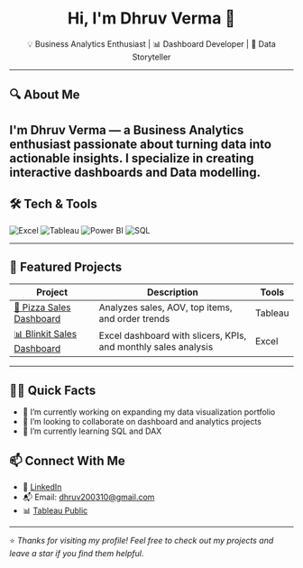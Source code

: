 <h1 align="center">Hi, I'm Dhruv Verma 👋</h1>

<p align="center">
💡 Business Analytics Enthusiast | 📊 Dashboard Developer | 🎯 Data Storyteller  
</p>

---

## 🔍 About Me

I'm Dhruv Verma — a Business Analytics enthusiast passionate about turning data into actionable insights. I specialize in creating interactive dashboards and Data modelling.
---

## 🛠️ Tech & Tools

![Excel](https://img.shields.io/badge/-Microsoft%20Excel-217346?style=flat-square&logo=microsoft-excel&logoColor=white)
![Tableau](https://img.shields.io/badge/-Tableau-E97627?style=flat-square&logo=tableau&logoColor=white)
![Power BI](https://img.shields.io/badge/-Power%20BI-F2C811?style=flat-square&logo=powerbi&logoColor=black)
![SQL](https://img.shields.io/badge/-SQL-4479A1?style=flat-square&logo=mysql&logoColor=white)


---

## 📁 Featured Projects

| Project | Description | Tools |
|--------|-------------|-------|
| [🍕 Pizza Sales Dashboard](https://github.com/yourusername/Pizza-Sales-Dashboard) | Analyzes sales, AOV, top items, and order trends | Tableau |
| [📊 Blinkit Sales Dashboard](https://github.com/yourusername/Blinkit-Excel-Dashboard) | Excel dashboard with slicers, KPIs, and monthly sales analysis | Excel |


---

## 🙋‍♂️ Quick Facts

- 🔭 I’m currently working on expanding my data visualization portfolio  
- 🤝 I’m looking to collaborate on dashboard and analytics projects  
- 🌱 I’m currently learning SQL and DAX  
  


## 📫 Connect With Me

- 💼 [LinkedIn](https://linkedin.com/in/dhruvermaa)
- 📬 Email: dhruv200310@gmail.com
- 📊 [Tableau Public](https://public.tableau.com/app/profile/yourusername)

---

⭐️ *Thanks for visiting my profile! Feel free to check out my projects and leave a star if you find them helpful.*
